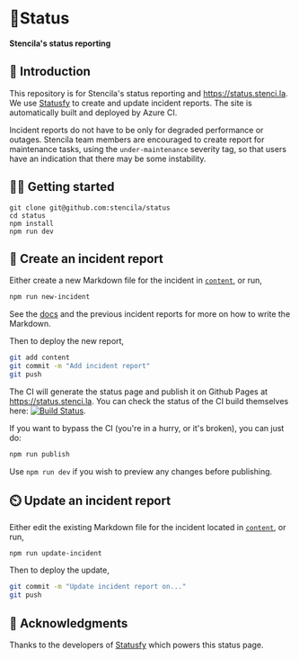 # 🚦Status

**Stencila's status reporting**

## 👋 Introduction

This repository is for Stencila's status reporting and https://status.stenci.la. We use [Statusfy](https://statusfy.co/) to create and update incident reports. The site is automatically built and deployed by Azure CI.

Incident reports do not have to be only for degraded performance or outages. Stencila team members are encouraged to create report for maintenance tasks, using the `under-maintenance` severity tag, so that users have an indication that there may be some instability.

## 🏃‍♀️ Getting started

```
git clone git@github.com:stencila/status
cd status
npm install
npm run dev
```

## 🚨 Create an incident report

Either create a new Markdown file for the incident in [`content`](content), or run,

```sh
npm run new-incident
```

See the [docs](https://docs.statusfy.co/guide/incidents) and the previous incident reports for more on how to write the Markdown.

Then to deploy the new report,

```sh
git add content
git commit -m "Add incident report"
git push
```

The CI will generate the status page and publish it on Github Pages at https://status.stenci.la. You can check the status of the CI build themselves here: [![Build Status](https://dev.azure.com/stencila/stencila/_apis/build/status/stencila.gaia?branchName=master)](https://dev.azure.com/stencila/stencila/_build/latest?definitionId=7&branchName=master).

If you want to bypass the CI (you're in a hurry, or it's broken), you can just do:

```sh
npm run publish
```

Use `npm run dev` if you wish to preview any changes before publishing.

## ⏲️ Update an incident report

Either edit the existing Markdown file for the incident located in [`content`](content), or run,

```sh
npm run update-incident
```

Then to deploy the update,

```sh
git commit -m "Update incident report on..."
git push
```

## 🙏 Acknowledgments

Thanks to the developers of [Statusfy](https://statusfy.co/) which powers this status page.
